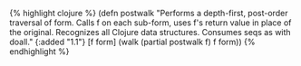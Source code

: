 {% highlight clojure %}
(defn postwalk
  "Performs a depth-first, post-order traversal of form.  Calls f on
  each sub-form, uses f's return value in place of the original.
  Recognizes all Clojure data structures. Consumes seqs as with doall."
  {:added "1.1"}
  [f form]
  (walk (partial postwalk f) f form))
{% endhighlight %}
